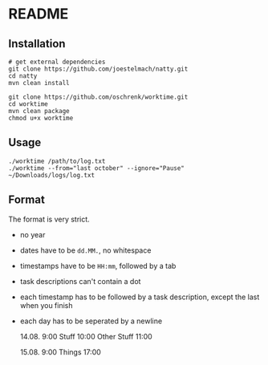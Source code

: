# README #

## Installation ##

	# get external dependencies
	git clone https://github.com/joestelmach/natty.git
	cd natty
	mvn clean install
	
	git clone https://github.com/oschrenk/worktime.git
	cd worktime
	mvn clean package
	chmod u+x worktime
	
## Usage ##

	./worktime /path/to/log.txt
	./worktime --from="last october" --ignore="Pause" ~/Downloads/logs/log.txt
	
## Format ##

The format is very strict. 

- no year
- dates have to be `dd.MM.`, no whitespace
- timestamps have to be `HH:mm`, followed by a tab
- task descriptions can't contain a dot
- each timestamp has to be followed by a task description, except the last when you finish
- each day has to be seperated by a newline

	14.08.
	9:00	Stuff
	10:00	Other Stuff
	11:00
	
	15.08.
	9:00	Things
	17:00